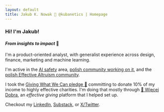 ```yaml
---
layout: default
title: Jakub K. Nowak 🔸 @kubanetics | Homepage
---
```


### Hi! I'm Jakub!

#### *From insights to impact* 🚀

I'm a product-oriented analyst, with generalist experience across design, finance, marketing and machine learning.

I'm active in the [AI safety](https://www.aisafety.com) area, [polish community working on it](http://aisafety.org.pl/), and the [polish Effective Altruism community](https://efektywnyaltruizm.org/).

I took the [Giving What We Can pledge 🔸](https://www.givingwhatwecan.org/pledge) committing to donate 10% of my income to highly effective charities. I'm doing that mostly through [💙 Więcej Dobra](https://www.wiecejdobra.pl/), an *effective giving* platform that I helped set up.

Checkout my [LinkedIn](https://www.linkedin.com/in/jknowak/), [Substack](https://kubanetics.substack.com/about), or [X/Twitter](https://twitter.com/jknowak).


